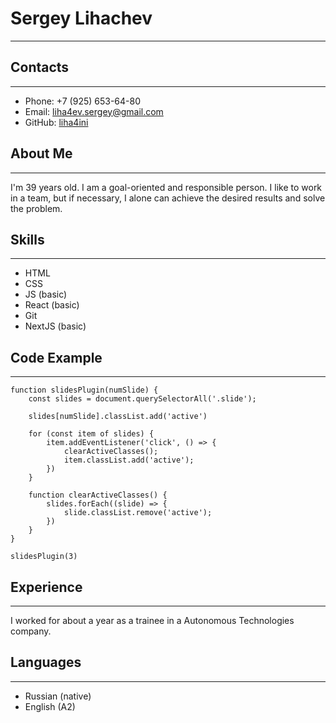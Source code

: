 # Sergey Lihachev
***
## Contacts 
***
* Phone: +7 (925) 653-64-80
* Email: liha4ev.sergey@gmail.com
* GitHub: [liha4ini](https://github.com/liha4ini)
## About Me
***
I'm 39 years old. I am a goal-oriented and responsible person. I like to work in a team, but if necessary, I alone can achieve the desired results and solve the problem.
## Skills
***
* HTML
* CSS
* JS (basic)
* React (basic)
* Git
* NextJS (basic)
## Code Example
***
```
function slidesPlugin(numSlide) {
    const slides = document.querySelectorAll('.slide');

    slides[numSlide].classList.add('active')

    for (const item of slides) {
        item.addEventListener('click', () => {
            clearActiveClasses();
            item.classList.add('active');
        })
    }

    function clearActiveClasses() {
        slides.forEach((slide) => {
            slide.classList.remove('active');
        })
    }
}

slidesPlugin(3)
```
## Experience
***
I worked for about a year as a trainee in a 
Autonomous Technologies company.
## Languages
***
* Russian (native)
* English (A2)